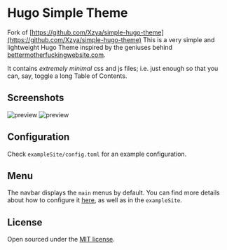 # Hugo Simple Theme

Fork of [https://github.com/Xzya/simple-hugo-theme](https://github.com/Xzya/simple-hugo-theme)
This is a very simple and lightweight Hugo Theme inspired by the geniuses behind [bettermotherfuckingwebsite.com](http://bettermotherfuckingwebsite.com/).

It contains *extremely minimal* css and js files; i.e. just enough so that you can, say, toggle a long Table of Contents.






## Screenshots

![preview](https://raw.githubusercontent.com/ihasdapie/bettermotherfuckinghugowebsite/master/images/screenshot.png)
![preview](https://raw.githubusercontent.com/ihasdapie/bettermotherfuckinghugowebsite/master/images/screenshot2.png)

## Configuration

Check `exampleSite/config.toml` for an example configuration.

## Menu

The navbar displays the `main` menus by default. You can find more details about how to configure it [here](https://gohugo.io/templates/menu-templates/), as well as in the `exampleSite`.

## License

Open sourced under the [MIT license](./LICENSE.md).

